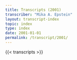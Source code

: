 ```yaml
---
title: Transcripts (2001)
transcriber: "Mika A. Epstein"
layout: transcript-index
topic: index
type: index
date: 2001-01-01
permalink: /transcript/2001/
---
```


{{< transcripts >}}
